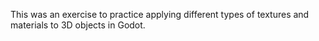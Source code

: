 This was an exercise to practice applying different types of textures and materials to 3D objects in Godot.
